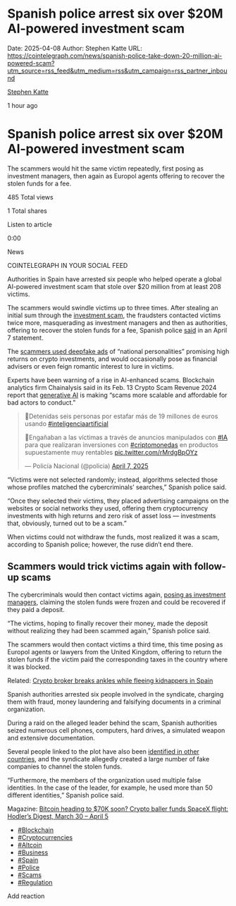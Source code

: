 # Spanish police arrest six over $20M AI-powered investment scam

Date: 2025-04-08
Author: Stephen Katte
URL: https://cointelegraph.com/news/spanish-police-take-down-20-million-ai-powered-scam?utm_source=rss_feed&utm_medium=rss&utm_campaign=rss_partner_inbound

[ Stephen Katte ](/authors/stephen-katte)

1 hour ago 

#  Spanish police arrest six over $20M AI-powered investment scam 

The scammers would hit the same victim repeatedly, first posing as investment managers, then again as Europol agents offering to recover the stolen funds for a fee. 

485  Total views 

1  Total shares 

Listen to article 

[](https://s3.cointelegraph.com/audio/184891.49451f2f-4bbe-4227-a950-119a2fcb8e5f.mp3 "Download as mp3")

0:00 

News 

COINTELEGRAPH IN YOUR SOCIAL FEED

Authorities in Spain have arrested six people who helped operate a global AI-powered investment scam that stole over $20 million from at least 208 victims. 

The scammers would swindle victims up to three times. After stealing an initial sum through the [investment scam](https://cointelegraph.com/explained/victim-of-a-crypto-scam-heres-what-to-do-next "null"), the fraudsters contacted victims twice more, masquerading as investment managers and then as authorities, offering to recover the stolen funds for a fee, Spanish police [said](https://www.policia.es/_es/comunicacion_prensa_detalle.php?ID=16521# "null") in an April 7 statement. 

The [scammers used deepfake ads](https://cointelegraph.com/learn/articles/how-ai-and-deepfakes-are-fueling-new-cryptocurrency-scams "null") of “national personalities” promising high returns on crypto investments, and would occasionally pose as financial advisers or even feign romantic interest to lure in victims. 

Experts have been warning of a rise in AI-enhanced scams. Blockchain analytics firm Chainalysis said in its Feb. 13 Crypto Scam Revenue 2024 report that [generative AI](https://cointelegraph.com/learn/articles/how-ai-and-deepfakes-are-fueling-new-cryptocurrency-scams "null") is making “scams more scalable and affordable for bad actors to conduct.”

> 🚩Detenidas seis personas por estafar más de 19 millones de euros usando [#inteligenciaartificial](https://twitter.com/hashtag/inteligenciaartificial?src=hash&ref_src=twsrc%5Etfw)  
>   
> 🔴Engañaban a las víctimas a través de anuncios manipulados con [#IA](https://twitter.com/hashtag/IA?src=hash&ref_src=twsrc%5Etfw) para que realizaran inversiones con [#criptomonedas](https://twitter.com/hashtag/criptomonedas?src=hash&ref_src=twsrc%5Etfw) en productos supuestamente muy rentables [pic.twitter.com/rMrdgBpOYz](https://t.co/rMrdgBpOYz)
> 
> — Policía Nacional (@policia) [April 7, 2025](https://twitter.com/policia/status/1909150029849178562?ref_src=twsrc%5Etfw)

“Victims were not selected randomly; instead, algorithms selected those whose profiles matched the cybercriminals’ searches,” Spanish police said.

“Once they selected their victims, they placed advertising campaigns on the websites or social networks they used, offering them cryptocurrency investments with high returns and zero risk of asset loss — investments that, obviously, turned out to be a scam.” 

When victims could not withdraw the funds, most realized it was a scam, according to Spanish police; however, the ruse didn’t end there. 

## Scammers would trick victims again with follow-up scams

The cybercriminals would then contact victims again, [posing as investment managers](https://cointelegraph.com/news/impersonators-on-the-rise-in-web3-heres-how-to-stay-safe-from-scammers "null"), claiming the stolen funds were frozen and could be recovered if they paid a deposit. 

“The victims, hoping to finally recover their money, made the deposit without realizing they had been scammed again,” Spanish police said.

The scammers would then contact victims a third time, this time posing as Europol agents or lawyers from the United Kingdom, offering to return the stolen funds if the victim paid the corresponding taxes in the country where it was blocked.

Related: [Crypto broker breaks ankles while fleeing kidnappers in Spain](https://cointelegraph.com/news/crypto-broker-escapes-kidnappers-breaks-ankles-while-fleeing-spain-report "null")

Spanish authorities arrested six people involved in the syndicate, charging them with fraud, money laundering and falsifying documents in a criminal organization. 

During a raid on the alleged leader behind the scam, Spanish authorities seized numerous cell phones, computers, hard drives, a simulated weapon and extensive documentation. 

Several people linked to the plot have also been [identified in other countries](https://cointelegraph.com/news/global-crackdown-crypto-scams-ai-deepfake-fraud "null"), and the syndicate allegedly created a large number of fake companies to channel the stolen funds. 

“Furthermore, the members of the organization used multiple false identities. In the case of the leader, for example, he used more than 50 different identities,” Spanish police said.

Magazine: [Bitcoin heading to $70K soon? Crypto baller funds SpaceX flight: Hodler’s Digest, March 30 – April 5](https://cointelegraph.com/magazine/bitcoin-price-prediction-crypto-investor-spacex-mission-arthur-hayes-hodlers-digest/ "null")

  * [#Blockchain ](/tags/blockchain)
  * [#Cryptocurrencies ](/tags/cryptocurrencies)
  * [#Altcoin ](/tags/altcoin)
  * [#Business ](/tags/business)
  * [#Spain ](/tags/spain)
  * [#Police ](/tags/police)
  * [#Scams ](/tags/scams)
  * [#Regulation ](/tags/regulation)



Add reaction 

